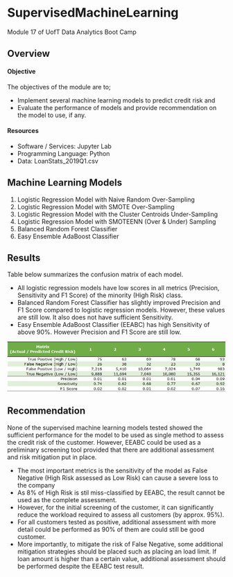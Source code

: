 # SupervisedMachineLearning
Module 17 of UofT Data Analytics Boot Camp

## Overview
#### Objective
The objectives of the module are to;
* Implement several machine learning models to predict credit risk and
* Evaluate the performance of models and provide recommendation on the model to use, if any.

#### Resources
* Software / Services: Jupyter Lab
* Programming Language: Python
* Data: LoanStats_2019Q1.csv

## Machine Learning Models
1. Logistic Regression Model with Naive Random Over-Sampling
2. Logistic Regression Model with SMOTE Over-Sampling
3. Logistic Regression Model with the Cluster Centroids Under-Sampling
4. Logistic Regression Model with SMOTEENN (Over & Under) Sampling
5. Balanced Random Forest Classifier
6. Easy Ensemble AdaBoost Classifier

## Results
Table below summarizes the confusion matrix of each model.

* All logistic regression models have low scores in all metrics (Precision, Sensitivity and F1 Score) of the minority (High Risk) class.
* Balanced Random Forest Classifier has slightly improved Precision and F1 Score compared to logistic regression models. However, these values are still low. It also does not have sufficient Sensitivity.
* Easy Ensemble AdaBoost Classifier (EEABC) has high Sensitivity of above 90%. However Precision and F1 Score are still low.

![Results](Images/Results.png)

## Recommendation
None of the supervised machine learning models tested showed the sufficient performance for the model to be used as single method to assess the credit risk of the customer. However, EEABC could be used as a preliminary screening tool provided that there are additional assessment and risk mitigation put in place.

* The most important metrics is the sensitivity of the model as False Negative (High Risk assessed as Low Risk) can cause a severe loss to the company
* As 8% of High Risk is stil miss-classified by EEABC, the result cannot be used as the complete assessment. 
* However, for the initial screening of the customer, it can significantly reduce the workload required to assess all customers (by approx. 95%).
* For all customers tested as positive, additional assessment with more detail could be performed as 90% of them are could still be good customer.
* More importantly, to mitigate the risk of False Negative, some additional mitigation strategies should be placed such as placing an load limit. If loan amount is higher than a certain value, additional assessment should be performed despite the EEABC test result.